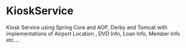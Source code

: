 KioskService
============

Kiosk Service using Spring Core and AOP, Derby and Tomcat with implementations of Airport Location , DVD Info, Loan Info, Member Info etc....
  
